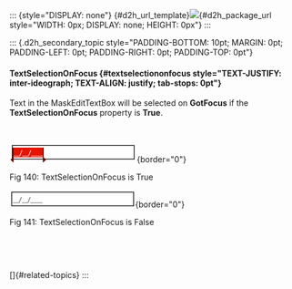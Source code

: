 ::: {style="DISPLAY: none"}
[](ms-xhelp:///?Id=d2h_url_template){#d2h_url_template}![](!package_url!){#d2h_package_url style="WIDTH: 0px; DISPLAY: none; HEIGHT: 0px"}
:::

::: {.d2h_secondary_topic style="PADDING-BOTTOM: 10pt; MARGIN: 0pt; PADDING-LEFT: 0pt; PADDING-RIGHT: 0pt; PADDING-TOP: 0pt"}
#### TextSelectionOnFocus {#textselectiononfocus style="TEXT-JUSTIFY: inter-ideograph; TEXT-ALIGN: justify; tab-stops: 0pt"}

Text in the MaskEditTextBox will be selected on **GotFocus** if the **TextSelectionOnFocus** property is **True**.

 

![](ImagesExt/image78_137.png){border="0"}

Fig 140: TextSelectionOnFocus is True

![](ImagesExt/image78_138.png){border="0"}

Fig 141: TextSelectionOnFocus is False

 

 

[]{#related-topics}
:::
